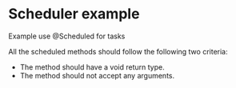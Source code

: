 # Scheduler example

Example use @Scheduled for tasks  

All the scheduled methods should follow the following two criteria:  
* The method should have a void return type.
* The method should not accept any arguments.